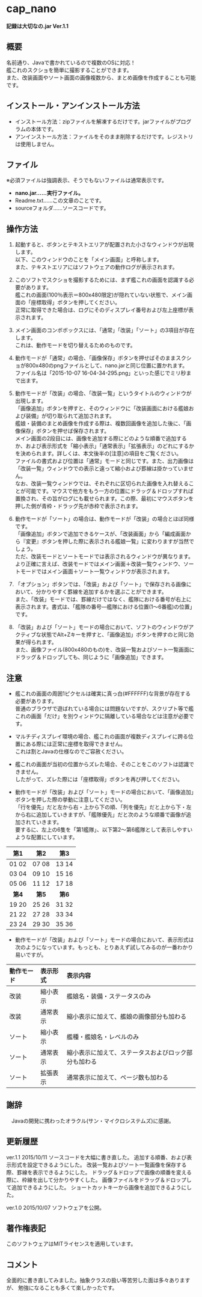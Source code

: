 # cap_nano
**記録は大切なの.jar Ver.1.1**

## 概要
名前通り、Javaで書かれているので複数のOSに対応！  
艦これのスクショを簡単に撮影することができます。  
また、改装画面やソート画面の画像複数から、まとめ画像を作成することも可能です。

## インストール・アンインストール方法
 * インストール方法：zipファイルを解凍するだけです。jarファイルがプログラムの本体です。
 * アンインストール方法：ファイルをそのまま削除するだけです。レジストリは使用しません。

## ファイル
※必須ファイルは強調表示、そうでもないファイルは通常表示です。
 * **nano.jar……実行ファイル。**
 * Readme.txt……この文章のことです。
 * sourceフォルダ……ソースコードです。

## 操作方法
1. 起動すると、ボタンとテキストエリアが配置された小さなウィンドウが出現します。  
以下、このウィンドウのことを「メイン画面」と呼称します。  
また、テキストエリアにはソフトウェアの動作ログが表示されます。

2. このソフトでスクショを撮影するためには、まず艦これの画面を認識する必要があります。  
艦これの画面(100％表示＝800x480限定)が隠れていない状態で、メイン画面の「座標取得」ボタンを押してください。  
正常に取得できた場合は、ログにそのディスプレイ番号および左上座標が表示されます。

3. メイン画面のコンボボックスには、「通常」「改装」「ソート」の3項目が存在します。  
これは、動作モードを切り替えるためのものです。

4. 動作モードが「通常」の場合、「画像保存」ボタンを押せばそのままスクショが800x480のpngファイルとして、nano.jarと同じ位置に置かれます。  
ファイル名は「2015-10-07 16-04-34-295.png」といった感じでミリ秒まで出ます。

5. 動作モードが「改装」の場合、「改装一覧」というタイトルのウィンドウが出現します。  
「画像追加」ボタンを押すと、そのウィンドウに「改装画面における艦娘および装備」が切り取られて追加されます。  
艦娘・装備のまとめ画像を作成する際は、複数回画像を追加した後に、「画像保存」ボタンを押せば保存されます。  
メイン画面の2段目には、画像を追加する際にどのような順番で追加するか、および表示形式を「縮小表示」「通常表示」「拡張表示」のどれにするかを決められます。詳しくは、本文後半の[注意]の項目をご覧ください。  
ファイルの書式および位置は「通常」モードと同じです。また、出力画像は「改装一覧」ウィンドウでの表示と違って縮小および罫線は掛かっていません。  
なお、改装一覧ウィンドウでは、それぞれに区切られた画像を入れ替えることが可能です。マウスで他方をもう一方の位置にドラッグ＆ドロップすれば置換され、その旨がログにも載せられます。この際、最初にマウスボタンを押した側が青枠・ドラッグ先が赤枠で表示されます。

6. 動作モードが「ソート」の場合は、動作モードが「改装」の場合とほぼ同様です。  
「画像追加」ボタンで追加できるケースが、「改装画面」から「編成画面から『変更』ボタンを押した際に表示される艦娘一覧」に変わりますが当然でしょう。  
ただ、改装モードとソートモードでは表示されるウィンドウが異なります。より正確に言えば、改装モードではメイン画面＋改装一覧ウィンドウ、ソートモードではメイン画面＋ソート一覧ウィンドウが表示されます。

7. 「オプション」ボタンでは、「改装」および「ソート」で保存される画像において、分かりやすく罫線を追加するかを選ぶことができます。  
また、「改装」モードでは、罫線だけではなく、艦隊における番号が右上に表示されます。書式は、「艦隊の番号―艦隊における位置(1～6番艦)の位置」です。

8. 「改装」および「ソート」モードの場合において、ソフトのウィンドウがアクティブな状態でAlt+Zキーを押すと、「画像追加」ボタンを押すのと同じ効果が得られます。  
また、画像ファイル(800x480のもの)を、改装一覧およびソート一覧画面にドラッグ＆ドロップしても、同じように「画像追加」できます。

## 注意
 * 艦これの画面の周囲1ピクセルは確実に真っ白(#FFFFFF)な背景が存在する必要があります。  
普通のブラウザで遊ばれている場合には問題ないですが、スクリプト等で艦これの画面「だけ」を別ウィンドウに隔離している場合などは注意が必要です。

 * マルチディスプレイ環境の場合、艦これの画面が複数ディスプレイに跨る位置にある際には正常に座標を取得できません。  
これは割とJavaの仕様なのでご容赦ください。

 * 艦これの画面が当初の位置からズレた場合、そのことをこのソフトは認識できません。  
したがって、ズレた際には「座標取得」ボタンを再び押してください。

 * 動作モードが「改装」および「ソート」モードの場合において、「画像追加」ボタンを押した際の挙動に注意してください。  
「行を優先」だと左から右・上から下の順、「列を優先」だと上から下・左から右に追加していきますが、「艦隊優先」だと次のような順番で画像が追加されていきます。  
要するに、左上の6隻を「第1艦隊」、以下第2～第6艦隊として表示しやすいような配置にしています。  

|**第1**|**第2**|**第3**|
|:---:|:---:|:---:|
|01 02|07 08|13 14|
|03 04|09 10|15 16|
|05 06|11 12|17 18|
|**第4**|**第5**|**第6**|
|19 20|25 26|31 32|
|21 22|27 28|33 34|
|23 24|29 30|35 36|

 * 動作モードが「改装」および「ソート」モードの場合において、表示形式は次のようになっています。もっとも、とりあえず試してみるのが一番わかり易いですが。  

|動作モード|表示形式|表示内容|
|:---------|:-------|:-------|
|改装|縮小表示|艦娘名・装備・ステータスのみ|
|改装|通常表示|縮小表示に加えて、艦娘の画像部分も加わる|  
|ソート|縮小表示|艦種・艦娘名・レベルのみ|  
|ソート|通常表示|縮小表示に加えて、ステータスおよびロック部分も加わる|  
|ソート|拡張表示|通常表示に加えて、ページ数も加わる|

## 謝辞
　Javaの開発に携わったオラクル(サン・マイクロシステムズ)に感謝。

## 更新履歴
ver.1.1 2015/10/11
ソースコードを大幅に書き直した。
追加する順番、および表示形式を設定できるようにした。
改装一覧およびソート一覧画像を保存する際、罫線を表示できるようにした。
ドラッグ＆ドロップで画像の順番を変える際に、枠線を出して分かりやすくした。
画像ファイルをドラッグ＆ドロップして追加できるようにした。
ショートカットキーから画像を追加できるようにした。

ver.1.0 2015/10/07
ソフトウェアを公開。

## 著作権表記
このソフトウェアはMITライセンスを適用しています。

## コメント
全面的に書き直してみました。抽象クラスの扱い等苦労した面は多々ありますが、
勉強になることも多くて楽しかったです。
